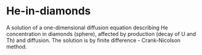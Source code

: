 # He-in-diamonds
  A solution of a one-dimensional diffusion equation describing He concentration in diamonds (sphere), affected by production (decay of U and Th) and diffusion. The solution is by finite difference - Crank-Nicolson method.
